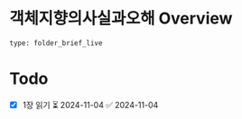 # 객체지향의사실과오해 Overview

```ccard
type: folder_brief_live
```

# Todo

- [x] 1장 읽기 ⏳ 2024-11-04 ✅ 2024-11-04
